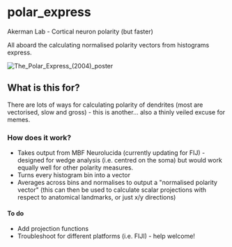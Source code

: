 # polar_express
Akerman Lab - Cortical neuron polarity (but faster)

All aboard the calculating normalised polarity vectors from histograms express.

![The_Polar_Express_(2004)_poster](https://user-images.githubusercontent.com/28899028/106398382-585ef200-640a-11eb-8399-e50aa7a08ae5.jpg)

## What is this for?

There are lots of ways for calculating polarity of dendrites (most are vectorised, slow and gross) - this is another... also a thinly veiled excuse for memes.

### How does it work? 

* Takes output from MBF Neurolucida (currently updating for FIJ) - designed for wedge analysis (i.e. centred on the soma) but would work equally well for other polarity measures.
* Turns every histogram bin into a vector 
* Averages across bins and normalises to output a "normalised polarity vector" (this can then be used to calculate scalar projections with respect to anatomical landmarks, or just x/y directions)

#### To do

* Add projection functions 
* Troubleshoot for different platforms (i.e. FIJI) - help welcome!
